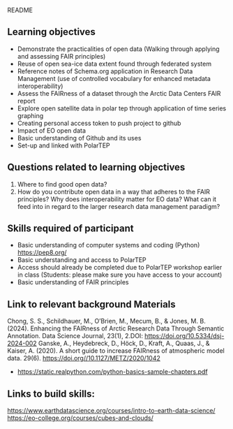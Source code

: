 README

## Learning objectives 
- Demonstrate the practicalities of open data (Walking through applying and assessing FAIR principles)
- Reuse of open sea-ice data extent found through federated system
- Reference notes of Schema.org application in Research Data Management (use of controlled vocabulary for enhanced metadata interoperability)
- Assess the FAIRness of a dataset through the Arctic Data Centers FAIR report
- Explore open satellite data in polar tep through application of time series graphing
- Creating personal access token to push project to github 
- Impact of EO open data
- Basic understanding of Github and its uses
- Set-up and linked with PolarTEP

## Questions related to learning objectives
1) Where to find good open data?
2) How do you contribute open data in a way that adheres to the FAIR principles?
Why does interoperability matter for EO data? What can it feed into in regard to the larger research data management paradigm?


## Skills required of participant
- Basic understanding of computer systems and coding (Python)
https://pep8.org/ 
- Basic understanding and access to PolarTEP
- Access should already be completed due to PolarTEP workshop earlier in class (Students: please make sure you have access to your account)
- Basic understanding of FAIR principles 

## Link to relevant background Materials
Chong, S. S., Schildhauer, M., O’Brien, M., Mecum, B., &amp; Jones, M. B. (2024). Enhancing the FAIRness of Arctic Research Data Through Semantic Annotation. Data Science Journal, 23(1), 2.DOI: https://doi.org/10.5334/dsj-2024-002
Ganske, A., Heydebreck, D., Höck, D., Kraft, A., Quaas, J., & Kaiser, A. (2020). A short guide to increase FAIRness of atmospheric model data. 29(6). https://doi.org//10.1127/METZ/2020/1042 
- https://static.realpython.com/python-basics-sample-chapters.pdf 

## Links to build skills:
https://www.earthdatascience.org/courses/intro-to-earth-data-science/
https://eo-college.org/courses/cubes-and-clouds/ 

